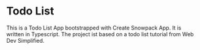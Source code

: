 # Todo List

This is a Todo List App bootstrapped with Create Snowpack App. It is written in Typescript. The project ist based on a todo list tutorial from Web Dev Simplified.
